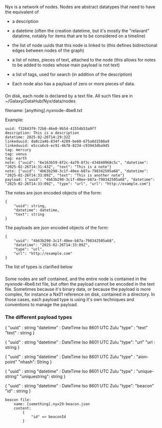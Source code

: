 ###

Nyx is a network of nodes. Nodes are abstract datatypes that need to have the equivalent of

- a description
- a datetime (often the creation datetime, but it's mostly the "relavant" datatime, notably for items that are to be considered on a timeline)
- the list of node uuids that this node is linked to (this defines bidirectional edges between nodes of the graph)
- a list of notes, pieces of text, attached to the node (this allows for notes to be added to nodes whose main payload is not text)
- a list of tags, used for search (in addition of the description)

- Each node also has a payload of zero or more pieces of data.

###

On disk, each node is declared by a text file. All such files are in ~/Galaxy/DataHub/Nyx/data/nodes

filename: [anything].nyxnode-4be8.txt

Example:

```
uuid: f32643f9-72b0-46e0-9b54-41554b53a9f7
description: This is a description
datetime: 2025-02-26T14:29:32Z
linkeduuid: da0c2a46-834f-4289-be60-675a8d1508a9
linkeduuid: e5cca6c6-ec91-4b78-8234-c93943dba945
tag: mercury
tag: venus
tag: earth
note: {"uuid": "6e163b59-8f2c-4a79-8f3c-434840968c5c", "datetime": "2025-02-26T14:31:43Z", "text": "This is a note"}
note: {"uuid": "4b63b290-3c1f-40ee-b87a-798342505a68", "datetime": "2025-02-26T14:33:09Z", "text": "This is another note"}
payload: {"uuid": "4b63b290-3c1f-40ee-b87a-798342505a68", "datetime": "2025-02-26T14:33:09Z", "type": "url", "url": "http://example.com"}
```

The notes are json encoded objects of the form:
```
{
    "uuid": string,
    "datetime": datetime,
    "text": string
}
```

The payloads are json encoded objects of the form:
```
{
    "uuid": "4b63b290-3c1f-40ee-b87a-798342505a68",
    "datetime": "2025-02-26T14:33:09Z",
    "type": "url",
    "url": "http://example.com"
}
```

The list of types is clarified below

###

Some nodes are self contained, and the entire node is contained in the nyxnode-4be8.txt file, but often the payload cannot be encoded in the text file. Sometimes because it's binary data, or because the payload is more complex, for instance a Nx01 reference on disk, contained in a directory. In those cases, each payload type is using it's own techniques and conventions to manage the payload.


### The different payload types

{
    "uuid"     : string
    "datetime" : DateTime Iso 8601 UTC Zulu
    "type"     : "text"
    "text"     : string
}

{
    "uuid"     : string
    "datetime" : DateTime Iso 8601 UTC Zulu
    "type": "url"
    "url  : string
}

{
    "uuid"     : string
    "datetime" : DateTime Iso 8601 UTC Zulu
    "type" : "aion-point"
    "nhash": String
}

{
    "uuid"     : string
    "datetime" : DateTime Iso 8601 UTC Zulu
    "type"        : "unique-string"
    "uniquestring": string
}

{
    "uuid"     : string
    "datetime" : DateTime Iso 8601 UTC Zulu
    "type": "beacon"
    "id"  : string
}

    beacon file:
        name: [something].nyx29-beacon.json
        content:
            {
                "id" => beaconId
            }





